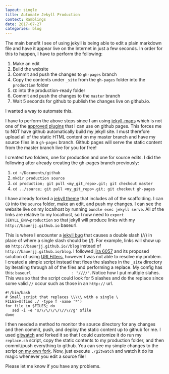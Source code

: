 ```yaml
---
layout: single
title: Automate Jekyll Production 
context: Ramblings
date: 2017-07-27 
categories: blog
---
```


The main benefit I see of using jekyll is being able to edit a plain markdown file and have it appear live on the Internet in just a few seconds. In order for this to happen, I have to perform the following:

1. Make an edit
2. Build the website
3. Commit and push the changes to `gh-pages` branch
4. Copy the contents under `_site` from the `gh-pages` folder into the `production` folder
5. `CD` into the production-ready folder
6. Commit and push the changes to the `master` branch
7. Wait 5 seconds for github to publish the changes live on github.io. 

I wanted a way to automate this. 

I have to perform the above steps since I am using [jekyll-maps](https://github.com/ayastreb/jekyll-maps) which is not one of the [approved plugins](https://pages.github.com/versions/) that I can use on github pages. This forces me to NOT have github automatically build my jekyll site. I must therefore upload all of the static HTML content on my master branch and have my source files in a `gh-pages` branch. Github pages will serve the static content from the master branch live for you for free! 

I created two folders, one for production and one for source edits. I did the following after already creating the gh-pages branch previously:

1. `cd ~/Documents/github`
2. `mkdir production source`
3. `cd production; git pull <my_git_repo>.git; git checkout master`
4. `cd ../source; git pull <my_git_repo>.git; git checkout gh-pages`

I have already forked a [jekyll theme](https://github.com/mmistakes/minimal-mistakes) that includes all of the scaffolding. I can `CD` into the `source` folder, make an edit, and push my changes. I can see the website live on my localhost by running `bundle exec jekyll serve`. All of the links are relative to my localhost, so I now need to `export JEKYLL_ENV=production` so that jekyll will produce links with my `http://bauerjj.github.io` baseurl. 

This is where I encounter a [jekyll bug](https://github.com/jekyll/jekyll/issues/6057) that causes a double slash (//) in place of where a single slash should be (/). For example, links will show up as `http://bauerjj.github.io//blog` instead of `http://bauerjj.github.io/blog`. I followed [jira 6057](https://github.com/jekyll/jekyll/issues/6057) and its proposed solution of using [URLFilters](https://github.com/jekyll/jekyll/pull/6058), however I was not able to resolve my problem. I created a simple script instead that fixes the slashes in the `_site` directory by iteratiing through all of the files and performing a replace. My config has this: `baseurl                  : "////"`. Notice how I put multiple slahes. This was so that the script could look for 5 slashes and do the replace since some valid `//` occur such as those in an `http://` url. 

```
#!/bin/bash
# Small script that replaces \\\\\ with a single \ 
FILES=$(find ./ -type f -name '*')
for file in $FILES; do
   sed -i -e 's/\/\/\/\/\//\//g' $file
done
```

I then needed a method to monitor the source directory for any changes and then commit, push, and deploy the static content up to github for me. I used [gitwatch](https://github.com/nevik/gitwatch) and forked it so that I could customize it do run my `replace.sh` script, copy the static contents to my production folder, and then commit/push everything to github. You can see my simple changes to the script [on my own fork](https://github.com/bauerjj/gitwatch/blob/master/gitwatch.sh). Now, just execute `./gitwatch` and watch it do its magic whenever you edit a source file!
 
Please let me know if you have any problems. 








